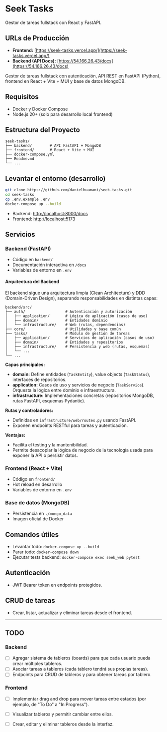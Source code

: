 # Seek Tasks

Gestor de tareas fullstack con React y FastAPI.

## URLs de Producción

- **Frontend:** [https://seek-tasks.vercel.app/](https://seek-tasks.vercel.app/)
- **Backend (API Docs):** [https://54.166.26.43/docs](https://54.166.26.43/docs)

Gestor de tareas fullstack con autenticación, API REST en FastAPI (Python), frontend en React + Vite + MUI y base de datos MongoDB.

## Requisitos
- Docker y Docker Compose
- Node.js 20+ (solo para desarrollo local frontend)

## Estructura del Proyecto
```
seek-tasks/
├── backend/        # API FastAPI + MongoDB
├── frontend/       # React + Vite + MUI
├── docker-compose.yml
├── Readme.md
└── ...
```

## Levantar el entorno (desarrollo)

```bash
git clone https://github.com/danielhuamani/seek-tasks.git
cd seek-tasks
cp .env.example .env 
docker-compose up --build
```
- Backend: [http://localhost:8000/docs](http://localhost:8000/docs)
- Frontend: [http://localhost:5173](http://localhost:5173)

## Servicios

### Backend (FastAPI)
- Código en `backend/`
- Documentación interactiva en `/docs`
- Variables de entorno en `.env`

#### Arquitectura del Backend

El backend sigue una arquitectura limpia (Clean Architecture) y DDD (Domain-Driven Design), separando responsabilidades en distintas capas:

```
backend/src/
├── auth/                  # Autenticación y autorización
│   ├── application/       # Lógica de aplicación (casos de uso)
│   ├── domain/            # Entidades dominio
│   └── infrastructure/    # Web (rutas, dependencias)
├── core/                  # Utilidades y base común
├── tasks/                 # Módulo de gestión de tareas
│   ├── application/       # Servicios de aplicación (casos de uso)
│   ├── domain/            # Entidades y repositorios
│   ├── infrastructure/    # Persistencia y web (rutas, esquemas)
│   └── ...
└── ...
```

**Capas principales:**
- **domain:** Define entidades (`TaskEntity`), value objects (`TaskStatus`), interfaces de repositorios.
- **application:** Casos de uso y servicios de negocio (`TaskService`). Orquesta la lógica entre dominio e infraestructura.
- **infrastructure:** Implementaciones concretas (repositorios MongoDB, rutas FastAPI, esquemas Pydantic).

**Rutas y controladores:**
- Definidas en `infrastructure/web/routes.py` usando FastAPI.
- Exponen endpoints RESTful para tareas y autenticación.

**Ventajas:**
- Facilita el testing y la mantenibilidad.
- Permite desacoplar la lógica de negocio de la tecnología usada para exponer la API o persistir datos.

### Frontend (React + Vite)
- Código en `frontend/`
- Hot reload en desarrollo
- Variables de entorno en `.env`

### Base de datos (MongoDB)
- Persistencia en `./mongo_data`
- Imagen oficial de Docker

## Comandos útiles
- Levantar todo: `docker-compose up --build`
- Parar todo: `docker-compose down`
- Ejecutar tests backend: `docker-compose exec seek_web pytest`

## Autenticación
- JWT Bearer token en endpoints protegidos.

## CRUD de tareas
- Crear, listar, actualizar y eliminar tareas desde el frontend.

---

## TODO

### Backend
- [ ] Agregar sistema de tableros (boards) para que cada usuario pueda crear múltiples tableros.
- [ ] Asociar tareas a tableros (cada tablero tendrá sus propias tareas).
- [ ] Endpoints para CRUD de tableros y para obtener tareas por tablero.

### Frontend
- [ ] Implementar drag and drop para mover tareas entre estados (por ejemplo, de "To Do" a "In Progress").
- [ ] Visualizar tableros y permitir cambiar entre ellos.
- [ ] Crear, editar y eliminar tableros desde la interfaz.

